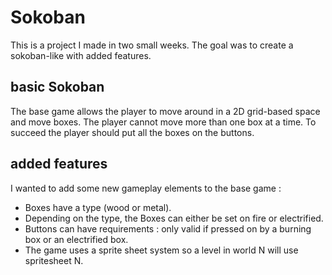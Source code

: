 # Sokoban

This is a project I made in two small weeks. The goal was to create a sokoban-like with added features.

## basic Sokoban

The base game allows the player to move around in a 2D grid-based space and move boxes. The player cannot move more than one box at a time. To succeed the player should put all the boxes on the buttons.

## added features

I wanted to add some new gameplay elements to the base game :

- Boxes have a type (wood or metal).
- Depending on the type, the Boxes can either be set on fire or electrified.
- Buttons can have requirements : only valid if pressed on by a burning box or an electrified box.
- The game uses a sprite sheet system so a level in world N will use spritesheet N.
